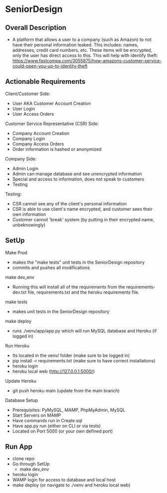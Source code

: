 # SeniorDesign

## Overall Description

  - A platform that allows a user to a company (such as Amazon) to not have their personal information leaked. This includes: names, addresses, credit card numbers, etc.
       These items will be encrypted, only the user has direct access to this.
       This will help with identify theft: https://www.fastcompa.com/3055875/how-amazons-customer-service-could-open-you-up-to-identity-theft

## Actionable Requirements

Client/Customer Side:
- User AKA Customer Account Creation
- User Login
- User Access Orders

Customer Service Representative (CSR) Side:
  - Company Account Creation
  - Company Login
  - Company Access Orders
  - Order information is hashed or anonymized
  
  Company Side:
  - Admin Login
  - Admin can manage database and see unencrypted information
  - Special and access to information, does not speak to customers
  - Testing
  
  Testing:
  - CSR cannot see any of the client's personal information
  - CSR is able to use client's name encrypted, and customer sees their own information
  - Customer cannot 'break' system (by putting in their encrypted name, unbeknowingly)

## SetUp 
Make Prod
  - makes the "make tests" unit tests in the SeniorDesign repository
  - commits and pushes all modifications

  make dev_env
  - Running this will install all of the requirements from the requirements-dev.txt file, requirements.txt and the heroku requirements file. 

  make tests 
  - makes unit tests in the SeniorDesign repository 

  make deploy
  - runs ./venv/app/app.py which will run MySQL database and Heroku (if logged in)

  Run Heroku 
  - Its located in the venv/ folder (make sure to be logged in)
  - pip install -r requirements.txt  (make sure to have correct installations)
  - heroku login 
  - heroku local web (http://127.0.0.1:5000/)

  Update Heroku 
  - git push heroku main (update from the main branch)

  Database Setup
  - Prerequisites: PyMySQL, MAMP, PhpMyAdmin, MySQL
  - Start Servers on MAMP
  - Have commands run in Create.sql
  - Have app.py run (either on CLI or via tests)
  - Located on Port 5000 (or your own defined port)

## Run App 
  - clone repo
  - Go through SetUp 
    - make dev_env
  - heroku login 
  - WAMP login for access to database and local host
  - make deploy (or navigate to ./venv and heroku local web)
